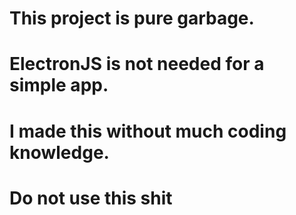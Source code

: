 # This project is pure garbage.
# ElectronJS is not needed for a simple app.
# I made this without much coding knowledge. 
# Do not use this shit
